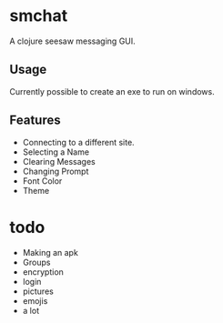 # smchat

A clojure seesaw messaging GUI.

## Usage

Currently possible to create an exe to run on windows.

## Features

- Connecting to a different site.
- Selecting a Name
- Clearing Messages
- Changing Prompt
- Font Color
- Theme

# todo

- Making an apk
- Groups
- encryption
- login
- pictures
- emojis
- a lot

